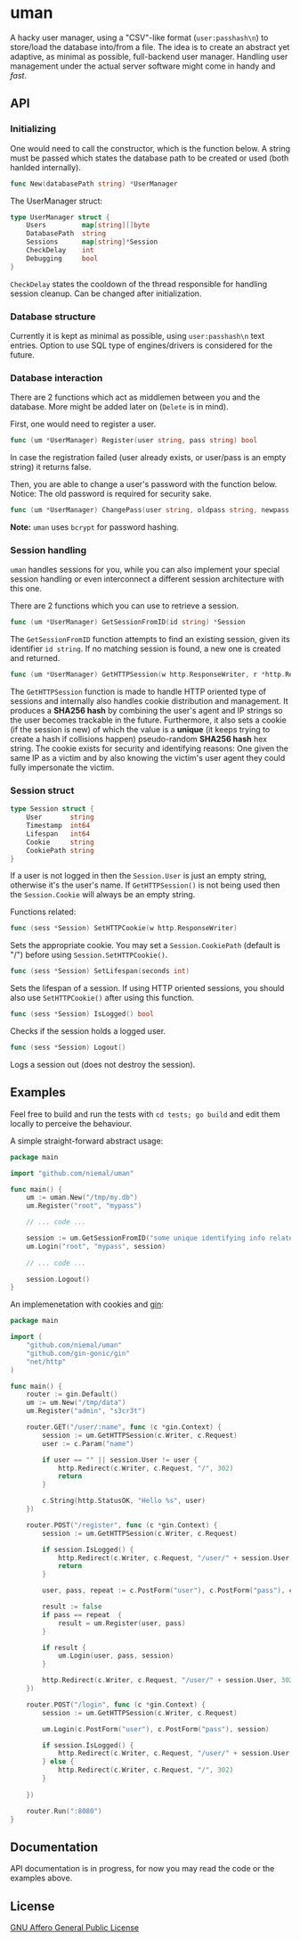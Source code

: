 # uman
A hacky user manager, using a "CSV"-like format (`user:passhash\n`) to store/load the database into/from a file.
The idea is to create an abstract yet adaptive, as minimal as possible, full-backend user manager.
Handling user management under the actual server software might come in handy and *fast*.


## API

### Initializing
One would need to call the constructor, which is the function below.
A string must be passed which states the database path to be created or used (both hanlded internally).
```go
func New(databasePath string) *UserManager
```

The UserManager struct:
```go
type UserManager struct {
	Users         map[string][]byte
	DatabasePath  string
	Sessions      map[string]*Session
	CheckDelay    int
	Debugging     bool
}
```

`CheckDelay` states the cooldown of the thread responsible for handling session cleanup. Can be changed after initialization.

### Database structure
Currently it is kept as minimal as possible, using `user:passhash\n` text entries.
Option to use SQL type of engines/drivers is considered for the future.

### Database interaction
There are 2 functions which act as middlemen between you and the database.
More might be added later on (`Delete` is in mind).

First, one would need to register a user.
```go
func (um *UserManager) Register(user string, pass string) bool
```
In case the registration failed (user already exists, or user/pass is an empty string) it returns false.

Then, you are able to change a user's password with the function below.
Notice: The old password is required for security sake.
```go
func (um *UserManager) ChangePass(user string, oldpass string, newpass string) bool
```

**Note:** `uman` uses `bcrypt` for password hashing.

### Session handling
`uman` handles sessions for you, while you can also implement your special session handling or even
interconnect a different session architecture with this one.

There are 2 functions which you can use to retrieve a session.

```go
func (um *UserManager) GetSessionFromID(id string) *Session
```
The `GetSessionFromID` function attempts to find an existing session, given its identifier `id string`.
If no matching session is found, a new one is created and returned.

```go
func (um *UserManager) GetHTTPSession(w http.ResponseWriter, r *http.Request) *Session
```
The `GetHTTPSession` function is made to handle HTTP oriented type of sessions and internally also handles
cookie distribution and management. It produces a **SHA256 hash** by combining the user's agent and IP strings so the user
becomes trackable in the future. Furthermore, it also sets a cookie (if the session is new) of which the value is
a **unique** (it keeps trying to create a hash if collisions happen) pseudo-random **SHA256 hash** hex string.
The cookie exists for security and identifying reasons:
One given the same IP as a victim and by also knowing the victim's user agent they could fully impersonate the victim.


### Session struct
```go
type Session struct {
	User       string
	Timestamp  int64
	Lifespan   int64
	Cookie     string
	CookiePath string
}
```
If a user is not logged in then the `Session.User` is just an empty string, otherwise it's the user's name.
If `GetHTTPSession()` is not being used then the `Session.Cookie` will always be an empty string.

Functions related:
```go
func (sess *Session) SetHTTPCookie(w http.ResponseWriter)
```
Sets the appropriate cookie. You may set a `Session.CookiePath` (default is "/") before using `Session.SetHTTPCookie()`.

```go
func (sess *Session) SetLifespan(seconds int)
```
Sets the lifespan of a session. If using HTTP oriented sessions, you should also use `SetHTTPCookie()` after using this function.

```go
func (sess *Session) IsLogged() bool
```
Checks if the session holds a logged user.

```go
func (sess *Session) Logout()
```
Logs a session out (does not destroy the session).


## Examples
Feel free to build and run the tests with `cd tests; go build` and edit them locally to perceive the behaviour.

A simple straight-forward abstract usage:
```go
package main

import "github.com/niemal/uman"

func main() {
	um := uman.New("/tmp/my.db")
	um.Register("root", "mypass")

	// ... code ...

	session := um.GetSessionFromID("some unique identifying info related to the user")
	um.Login("root", "mypass", session)
	
	// ... code ...

	session.Logout()
}
```

An implemenetation with cookies and [gin](https://github.com/gin-gonic/gin):
```go
package main

import (
	"github.com/niemal/uman"
	"github.com/gin-gonic/gin"
	"net/http"
)

func main() {
	router := gin.Default()
	um := um.New("/tmp/data")
	um.Register("admin", "s3cr3t")

	router.GET("/user/:name", func (c *gin.Context) {
		session := um.GetHTTPSession(c.Writer, c.Request)
		user := c.Param("name")

		if user == "" || session.User != user {
			http.Redirect(c.Writer, c.Request, "/", 302)
			return
		}

		c.String(http.StatusOK, "Hello %s", user)
	})

	router.POST("/register", func (c *gin.Context) {
		session := um.GetHTTPSession(c.Writer, c.Request)

		if session.IsLogged() {
			http.Redirect(c.Writer, c.Request, "/user/" + session.User, 302)
			return
		}

		user, pass, repeat := c.PostForm("user"), c.PostForm("pass"), c.PostForm("repeat")

		result := false
		if pass == repeat  {
			result = um.Register(user, pass)
		}

		if result {
			um.Login(user, pass, session)
		}

		http.Redirect(c.Writer, c.Request, "/user/" + session.User, 302)
	})

	router.POST("/login", func (c *gin.Context) {
		session := um.GetHTTPSession(c.Writer, c.Request)

		um.Login(c.PostForm("user"), c.PostForm("pass"), session)

		if session.IsLogged() {
			http.Redirect(c.Writer, c.Request, "/user/" + session.User, 302)
		} else {
			http.Redirect(c.Writer, c.Request, "/", 302)
		}
		
	})

	router.Run(":8080")
}
```

## Documentation

API documentation is in progress, for now you may read the code or the examples above.

## License
[GNU Affero General Public License](http://www.gnu.org/licenses/agpl-3.0.html)